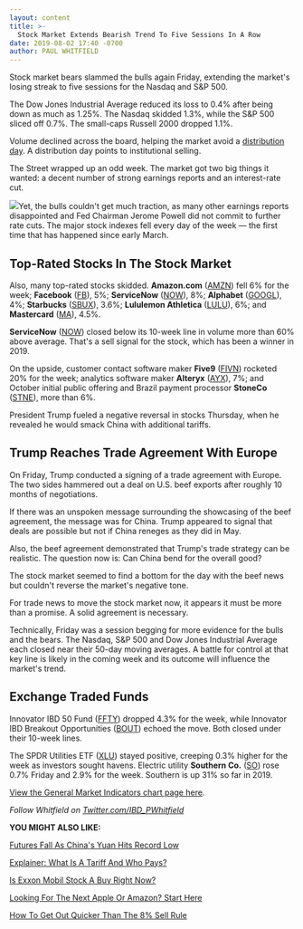 ```yaml
---
layout: content
title: >-
  Stock Market Extends Bearish Trend To Five Sessions In A Row
date: 2019-08-02 17:40 -0700
author: PAUL WHITFIELD
---
```






Stock market bears slammed the bulls again Friday, extending the market's losing streak to five sessions for the Nasdaq and S&P 500.




The Dow Jones Industrial Average reduced its loss to 0.4% after being down as much as 1.25%. The Nasdaq skidded 1.3%, while the S&P 500 sliced off 0.7%. The small-caps Russell 2000 dropped 1.1%.


Volume declined across the board, helping the market avoid a [distribution day](https://www.investors.com/how-to-invest/investors-corner/how-to-spot-stock-market-tops-track-the-distribution-days/). A distribution day points to institutional selling.


The Street wrapped up an odd week. The market got two big things it wanted: a decent number of strong earnings reports and an interest-rate cut.


![](https://www.investors.com/wp-content/uploads/2019/08/MP080219-229x300.jpg)Yet, the bulls couldn't get much traction, as many other earnings reports disappointed and Fed Chairman Jerome Powell did not commit to further rate cuts. The major stock indexes fell every day of the week — the first time that has happened since early March.


Top-Rated Stocks In The Stock Market
------------------------------------


Also, many top-rated stocks skidded. **Amazon.com** ([AMZN](https://research.investors.com/quote.aspx?symbol=AMZN)) fell 6% for the week; **Facebook** ([FB](https://research.investors.com/quote.aspx?symbol=FB)), 5%; **ServiceNow** ([NOW](https://research.investors.com/quote.aspx?symbol=NOW)), 8%; **Alphabet** ([GOOGL](https://research.investors.com/quote.aspx?symbol=GOOGL)), 4%; **Starbucks** ([SBUX](https://research.investors.com/quote.aspx?symbol=SBUX)), 3.6%; **Lululemon Athletica** ([LULU](https://research.investors.com/quote.aspx?symbol=LULU)), 6%; and **Mastercard** ([MA](https://research.investors.com/quote.aspx?symbol=MA)), 4.5%.


**ServiceNow** ([NOW](https://research.investors.com/quote.aspx?symbol=NOW)) closed below its 10-week line in volume more than 60% above average. That's a sell signal for the stock, which has been a winner in 2019.


On the upside, customer contact software maker **Five9** ([FIVN](https://research.investors.com/quote.aspx?symbol=FIVN)) rocketed 20% for the week; analytics software maker **Alteryx** ([AYX](https://research.investors.com/quote.aspx?symbol=AYX)), 7%; and October initial public offering and Brazil payment processor **StoneCo** ([STNE](https://research.investors.com/quote.aspx?symbol=STNE)), more than 6%.


President Trump fueled a negative reversal in stocks Thursday, when he revealed he would smack China with additional tariffs.


Trump Reaches Trade Agreement With Europe
-----------------------------------------


On Friday, Trump conducted a signing of a trade agreement with Europe. The two sides hammered out a deal on U.S. beef exports after roughly 10 months of negotiations.


If there was an unspoken message surrounding the showcasing of the beef agreement, the message was for China. Trump appeared to signal that deals are possible but not if China reneges as they did in May.


Also, the beef agreement demonstrated that Trump's trade strategy can be realistic. The question now is: Can China bend for the overall good?


The stock market seemed to find a bottom for the day with the beef news but couldn't reverse the market's negative tone.


For trade news to move the stock market now, it appears it must be more than a promise. A solid agreement is necessary.


Technically, Friday was a session begging for more evidence for the bulls and the bears. The Nasdaq, S&P 500 and Dow Jones Industrial Average each closed near their 50-day moving averages. A battle for control at that key line is likely in the coming week and its outcome will influence the market's trend.


Exchange Traded Funds
---------------------


Innovator IBD 50 Fund ([FFTY](https://research.investors.com/quote.aspx?symbol=FFTY)) dropped 4.3% for the week, while Innovator IBD Breakout Opportunities ([BOUT](https://research.investors.com/quote.aspx?symbol=BOUT)) echoed the move. Both closed under their 10-week lines.


The SPDR Utilities ETF ([XLU](https://research.investors.com/quote.aspx?symbol=XLU)) stayed positive, creeping 0.3% higher for the week as investors sought havens. Electric utility **Southern Co.** ([SO](https://research.investors.com/quote.aspx?symbol=SO)) rose 0.7% Friday and 2.9% for the week. Southern is up 31% so far in 2019.


[View the General Market Indicators chart page here](https://www.investors.com/wp-content/uploads/2019/08/GMI_080519.pdf).


*Follow Whitfield on [Twitter.com/IBD\_PWhitfield](https://twitter.com/IBD_PWhitfield)*


**YOU MIGHT ALSO LIKE:**


[Futures Fall As China's Yuan Hits Record Low](https://www.investors.com/market-trend/stock-market-today/dow-jones-futures-apple-stock-market-rally-trump-tariffs-amazon-facebook-servicenow/)


[Explainer: What Is A Tariff And Who Pays?](https://www.investors.com/news/economy/what-is-a-tariff/)


[Is Exxon Mobil Stock A Buy Right Now?](https://www.investors.com/research/exxon-stock-buy-now/)


[Looking For The Next Apple Or Amazon? Start Here](https://www.investors.com/how-to-invest/investors-corner/looking-for-the-best-stocks-to-buy-and-watch-start-here/)


[How To Get Out Quicker Than The 8% Sell Rule](https://www.investors.com/how-to-invest/investors-corner/top-growth-stock-golden-sell-rule-when-take-losses-fast/)




